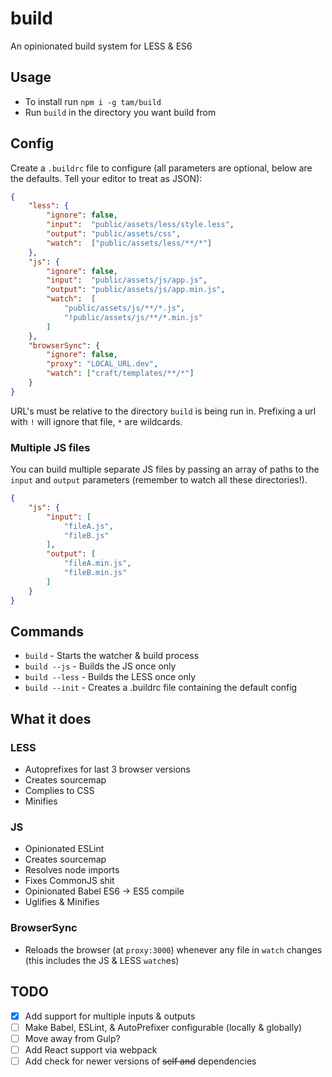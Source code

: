 # build
An opinionated build system for LESS & ES6

## Usage
- To install run `npm i -g tam/build`
- Run `build` in the directory you want build from

## Config
Create a `.buildrc` file to configure 
(all parameters are optional, below are the defaults. Tell your editor to treat as JSON):

```json
{
	"less": {
		"ignore": false,
		"input":  "public/assets/less/style.less",
		"output": "public/assets/css",
		"watch":  ["public/assets/less/**/*"]
	},
	"js": {
		"ignore": false,
		"input":  "public/assets/js/app.js",
		"output": "public/assets/js/app.min.js",
		"watch":  [
			"public/assets/js/**/*.js",
			"!public/assets/js/**/*.min.js"
		]
	},
	"browserSync": {
		"ignore": false,
		"proxy": "LOCAL_URL.dev",
		"watch": ["craft/templates/**/*"]
	}
}
```

URL's must be relative to the directory `build` is being run in. Prefixing a url
with `!` will ignore that file, `*` are wildcards.

### Multiple JS files

You can build multiple separate JS files by passing an array of paths to the 
`input` and `output` parameters (remember to watch all these directories!).

```json
{
	"js": {
		"input": [
			"fileA.js",
			"fileB.js"
		],
		"output": [
			"fileA.min.js",
			"fileB.min.js"
		]
	}
}
```

## Commands
- `build` - Starts the watcher & build process
- `build --js` - Builds the JS once only
- `build --less` - Builds the LESS once only
- `build --init` - Creates a .buildrc file containing the default config

## What it does
### LESS
- Autoprefixes for last 3 browser versions
- Creates sourcemap
- Complies to CSS
- Minifies

### JS
- Opinionated ESLint
- Creates sourcemap
- Resolves node imports
- Fixes CommonJS shit
- Opinionated Babel ES6 -> ES5 compile
- Uglifies & Minifies

### BrowserSync
- Reloads the browser (at `proxy:3000`) whenever any file in `watch` changes 
(this includes the JS & LESS `watch`es) 

## TODO
- [x] Add support for multiple inputs & outputs
- [ ] Make Babel, ESLint, & AutoPrefixer configurable (locally & globally)
- [ ] Move away from Gulp?
- [ ] Add React support via webpack
- [ ] Add check for newer versions of ~~self and~~ dependencies
